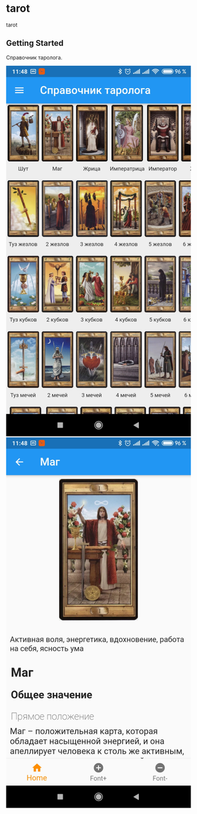 # tarot

tarot

## Getting Started

Справочник таролога.

<img src='assets/screenshots/main.jpg'>
<img src='assets/screenshots/detail.jpg'>


